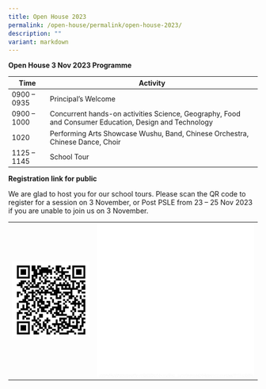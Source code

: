 ```yaml
---
title: Open House 2023
permalink: /open-house/permalink/open-house-2023/
description: ""
variant: markdown
---
```

**Open House 3 Nov 2023 Programme**

| Time | Activity|
| -------- | -------- |
|0900 – 0935|	Principal’s Welcome|
|0900 – 1000|Concurrent hands-on activities Science, Geography, Food and Consumer Education, Design and Technology|
|1020|	Performing Arts Showcase Wushu, Band, Chinese Orchestra, Chinese Dance, Choir|
|1125 – 1145|	School Tour|

**Registration link for public**

We are glad to host you for our school tours. Please scan the QR code to register for a session on 3 November, or Post PSLE from 23 – 25 Nov 2023 if you are unable to join us on 3 November.


|  |  |  
| -------- | -------- |
| ![](/images/Open%20House%202023/qr%20code%20open%20house%202.png)|![](/images/qr%20code%20open%20house%20white.jpg)|